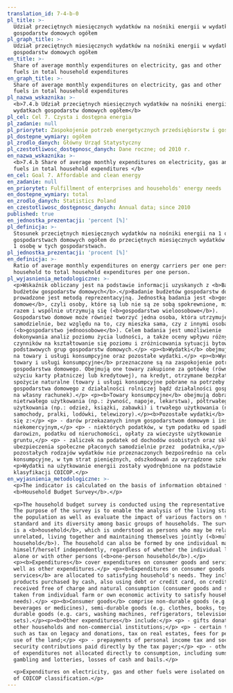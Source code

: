 ```yaml
---
translation_id: 7-4-b-0
pl_title: >-
  Udział przeciętnych miesięcznych wydatków na nośniki energii w wydatkach
  gospodarstw domowych ogółem
pl_graph_title: >-
  Udział przeciętnych miesięcznych wydatków na nośniki energii w wydatkach
  gospodarstw domowych ogółem
en_title: >-
  Share of average monthly expenditures on electricity, gas and other
  fuels in total household expenditures
en_graph_title: >-
  Share of average monthly expenditures on electricity, gas and other
  fuels in total household expenditures
pl_nazwa_wskaznika: >-
  <b>7.4.b Udział przeciętnych miesięcznych wydatków na nośniki energii w
  wydatkach gospodarstw domowych ogółem</b>
pl_cel: Cel 7. Czysta i dostępna energia
pl_zadanie: null
pl_priorytet: Zaspokojenie potrzeb energetycznych przedsiębiorstw i gospodarstw domowych
pl_dostepne_wymiary: ogółem
pl_zrodlo_danych: Główny Urząd Statystyczny
pl_czestotliwosc_dostępnosc_danych: Dane roczne; od 2010 r.
en_nazwa_wskaznika: >-
  <b>7.4.b Share of average monthly expenditures on electricity, gas and other
  fuels in total household expenditures </b>
en_cel: Goal 7. Affordable and clean energy
en_zadanie: null
en_priorytet: Fulfillment of enterprises and households' energy needs
en_dostepne_wymiary: total
en_zrodlo_danych: Statistics Poland
en_czestotliwosc_dostępnosc_danych: Annual data; since 2010
published: true
en_jednostka_prezentacji: 'percent [%]'
pl_definicja: >-
  Stosunek przeciętnych miesięcznych wydatków na nośniki energii na 1 osobę w
  gospodarstwach domowych ogółem do przeciętnych miesięcznych wydatków ogółem na
  1 osobę w tych gospodarstwach.
pl_jednostka_prezentacji: 'procent [%]'
en_definicja: >-
  Ratio of average monthly expenditures on energy carriers per one person in a
  household to total household expenditures per one person.
pl_wyjasnienia_metodologiczne: >-
  <p>Wskaźnik obliczany jest na podstawie informacji uzyskanych z <b>Badania
  budżetów gospodarstw domowych</b>.</p>Badanie budżetów gospodarstw domowych
  prowadzone jest metodą reprezentacyjną. Jednostką badania jest <b>gospodarstwo
  domowe</b>, czyli osoby, które są lub nie są ze sobą spokrewnione, mieszkają
  razem i wspólnie utrzymują się (<b>gospodarstwo wieloosobowe</b>).
  Gospodarstwo domowe może również tworzyć jedna osoba, która utrzymuje się
  samodzielnie, bez względu na to, czy mieszka sama, czy z innymi osobami
  (<b>gospodarstwo jednoosobowe</b>). Celem badania jest umożliwienie
  dokonywania analiz poziomu życia ludności, a także oceny wpływu różnych
  czynników na kształtowanie się poziomu i zróżnicowania sytuacji bytowej
  podstawowych grup gospodarstw domowych.</p> <p><b>Wydatki</b> obejmują wydatki
  na towary i usługi konsumpcyjne oraz pozostałe wydatki.</p> <p><b>Wydatki na
  towary i usługi konsumpcyjne</b> przeznaczone są na zaspokojenie potrzeb
  gospodarstwa domowego. Obejmują one towary zakupione za gotówkę (również przy
  użyciu karty płatniczej lub kredytowej), na kredyt, otrzymane bezpłatnie oraz
  spożycie naturalne (towary i usługi konsumpcyjne pobrane na potrzeby
  gospodarstwa domowego z działalności rolniczej bądź działalności gospodarczej
  na własny rachunek).</p> <p><b>Towary konsumpcyjne</b> obejmują dobra
  nietrwałego użytkowania (np.: żywność, napoje, lekarstwa), półtrwałego
  użytkowania (np.: odzież, książki, zabawki) i trwałego użytkowania (np.:
  samochody, pralki, lodówki, telewizory).</p><b>Pozostałe wydatki</b> składają
  się z:</p> <p> - darów przekazanych innym gospodarstwom domowym i instytucjom
  niekomercyjnym,</p> <p> - niektórych podatków, w tym podatku od spadków i
  darowizn, podatku od nieruchomości, opłaty za wieczyste użytkowanie
  gruntu,</p> <p> - zaliczek na podatek od dochodów osobistych oraz składek na
  ubezpieczenia społeczne płaconych samodzielnie przez  podatnika,</p> <p> -
  pozostałych rodzajów wydatków nie przeznaczonych bezpośrednio na cele
  konsumpcyjne, w tym strat pieniężnych, odszkodowań za wyrządzone szkody.</p>
  <p>Wydatki na użytkowanie energii zostały wyodrębnione na podstawie
  klasyfikacji COICOP.</p>
en_wyjasnienia_metodologiczne: >-
  <p>The indicator is calculated on the basis of information obtained from the
  <b>Household Budget Survey</b>.</p>

  <p>The household budget survey is conducted using the representative method.
  The purpose of the survey is to enable the analysis of the living standards of
  the population as well as evaluate the impact of various factors on the living
  standard and its diversity among basic groups of households. The survey unit
  is a <b>household</b>, which is understood as persons who may be related or
  unrelated, living together and maintaining themselves jointly (<b>multi-person
  household</b>). The household can also be formed by one individual maintaining
  himself/herself independently, regardless of whether the individual lives
  alone or with other persons (<b>one-person household</b>).</p>
  <p><b>Expenditures</b> cover expenditures on consumer goods and services as
  well as other expenditures.</p> <p><b>Expenditures on consumer goods and
  services</b> are allocated to satisfying household's needs. They include
  products purchased by cash, also using debt or credit card, on credit,
  received free of charge and natural consumption (consumer goods and services
  taken from individual farm or own economic activity to satisfy household's
  needs).</p> <p><b>Consumer goods</b> comprise non-durable goods (e.g. food,
  beverages or medicines), semi-durable goods (e.g. clothes, books, toys) and
  durable goods (e.g. cars, washing machines, refrigerators, television
  sets).</p><p><b>Other expenditures</b> include:</p> <p> - gifts donated to
  other households and non-commercial institutions;</p> <p> - certain taxes,
  such as tax on legacy and donations, tax on real estates, fees for perpetual
  use of the land;</p> <p> - prepayments of personal income tax and social
  security contributions paid directly by the tax payer;</p> <p> - other kinds
  of expenditures not allocated directly to consumption, including sums lost in
  gambling and lotteries, losses of cash and bails.</p>

  <p>Expenditures on electricity, gas and other fuels were isolated on the basis
  of COICOP classification.</p>
---
```

